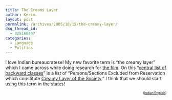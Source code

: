 ```yaml
---
title: The Creamy Layer
author: Kerim
layout: post
permalink: /archives/2005/10/15/the-creamy-layer/
dsq_thread_id:
  - 825168447
categories:
  - Language
  - Politics
---
```

I love Indian bureaucratese! My new favorite term is &#8220;the creamy layer&#8221; which I came across while doing research for <a href="http://hoochandhamlet.com" onclick="_gaq.push(['_trackEvent', 'outbound-article', 'http://hoochandhamlet.com', 'the film']);" >the film</a>. On this &#8220;<a href="http://ncbc.nic.in/html/central.htm" onclick="_gaq.push(['_trackEvent', 'outbound-article', 'http://ncbc.nic.in/html/central.htm', 'central list of backward classes']);" >central list of backward classes</a>&#8221; is a list of &#8220;Persons/Sections Excluded from Reservation which constitute <a href="http://ncbc.nic.in/html/creamylayer.htm" onclick="_gaq.push(['_trackEvent', 'outbound-article', 'http://ncbc.nic.in/html/creamylayer.htm', 'Creamy Layer of the Society']);" >Creamy Layer of the Society</a>.&#8221; I think that we should start using this term in the states!

<!-- technorati tags start -->

<div style="text-align:right;">
  <span style="font-size:x-small;">{<a href="http://www.technorati.com/tag/Indian English" onclick="_gaq.push(['_trackEvent', 'outbound-article', 'http://www.technorati.com/tag/Indian English', 'Indian English']);"  rel="tag">Indian English</a>}</span>


<!-- technorati tags end -->

